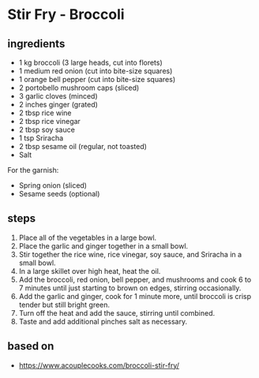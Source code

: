 # Stir Fry - Broccoli

## ingredients

- 1 kg broccoli (3 large heads, cut into florets)
- 1 medium red onion (cut into bite-size squares)
- 1 orange bell pepper (cut into bite-size squares)
- 2 portobello mushroom caps (sliced)
- 3 garlic cloves (minced)
- 2 inches ginger (grated)
- 2 tbsp rice wine
- 2 tbsp rice vinegar
- 2 tbsp soy sauce
- 1 tsp Sriracha
- 2 tbsp sesame oil (regular, not toasted)
- Salt

For the garnish:

- Spring onion (sliced)
- Sesame seeds (optional)

## steps

1. Place all of the vegetables in a large bowl.
2. Place the garlic and ginger together in a small bowl.
3. Stir together the rice wine, rice vinegar, soy sauce, and Sriracha in a small bowl.
4. In a large skillet over high heat, heat the oil.
5. Add the broccoli, red onion, bell pepper, and mushrooms and cook 6 to 7 minutes until just starting to brown on edges, stirring occasionally.
6. Add the garlic and ginger, cook for 1 minute more, until broccoli is crisp tender but still bright green.
7. Turn off the heat and add the sauce, stirring until combined.
8. Taste and add additional pinches salt as necessary.

## based on

- https://www.acouplecooks.com/broccoli-stir-fry/
